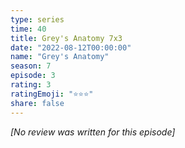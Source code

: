 ```yaml
---
type: series
time: 40
title: Grey's Anatomy 7x3
date: "2022-08-12T00:00:00"
name: "Grey's Anatomy"
season: 7
episode: 3
rating: 3
ratingEmoji: "⭐️⭐️⭐️"
share: false
---
```


_[No review was written for this episode]_

